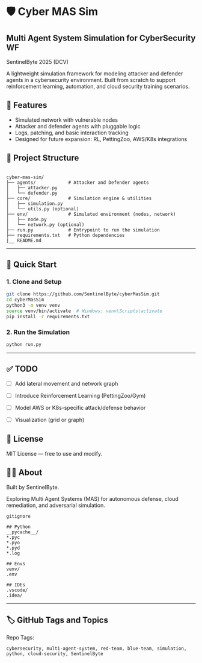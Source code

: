 # 🛡️ Cyber MAS Sim

## Multi Agent System Simulation for CyberSecurity WF

SentinelByte 2025 (DCV)

A lightweight simulation framework for modeling attacker and defender agents in a cybersecurity environment. Built from scratch to support reinforcement learning, automation, and cloud security training scenarios.


## 🚀 Features

- Simulated network with vulnerable nodes
- Attacker and defender agents with pluggable logic
- Logs, patching, and basic interaction tracking
- Designed for future expansion: RL, PettingZoo, AWS/K8s integrations


## 📁 Project Structure

```

cyber-mas-sim/
├── agents/            # Attacker and Defender agents
│   ├── attacker.py
│   └── defender.py
├── core/              # Simulation engine & utilities
│   ├── simulation.py
│   └── utils.py (optional)
├── env/               # Simulated environment (nodes, network)
│   ├── node.py
│   └── network.py (optional)
├── run.py             # Entrypoint to run the simulation
├── requirements.txt   # Python dependencies
|__ README.md

````

---

## 🧪 Quick Start

### 1. Clone and Setup
```bash
git clone https://github.com/SentinelByte/cyberMasSim.git
cd cyberMasSim
python3 -m venv venv
source venv/bin/activate  # Windows: venv\Scripts\activate
pip install -r requirements.txt
````

### 2. Run the Simulation

```bash
python run.py
```

---

## ✅ TODO

* [ ] Add lateral movement and network graph
* [ ] Introduce Reinforcement Learning (PettingZoo/Gym)
* [ ] Model AWS or K8s-specific attack/defense behavior
* [ ] Visualization (grid or graph)


## 📜 License

MIT License — free to use and modify.


## 🙋‍♂️ About

Built by SentinelByte. 

Exploring Multi Agent Systems (MAS) for autonomous defense, cloud remediation, and adversarial simulation.

````
gitignore

## Python
__pycache__/
*.pyc
*.pyo
*.pyd
*.log

## Envs
venv/
.env

## IDEs
.vscode/
.idea/
````

---

## 🏷️ GitHub Tags and Topics

Repo Tags:

```
cybersecurity, multi-agent-system, red-team, blue-team, simulation, python, cloud-security, SentinelByte
```
